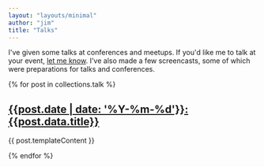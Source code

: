 ```yaml
---
layout: "layouts/minimal"
author: "jim"
title: "Talks"
---
```


I've given some talks at conferences and meetups.
If you'd like me to talk at your event, [let me know](mailto:jameshfisher@gmail.com).
I've also made a few screencasts, some of which were preparations for talks and conferences.

{% for post in collections.talk %}
## [{{post.date | date: '%Y-%m-%d'}}: {{post.data.title}}]({{post.url}})

{{ post.templateContent }}

{% endfor %}
